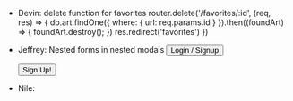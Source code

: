 * Devin: delete function for favorites
router.delete('/favorites/:id', (req, res) => {
db.art.findOne({
  where: {
    url: req.params.id
  }
  }).then((foundArt) => {
    foundArt.destroy();
  })
res.redirect('favorites')
})

* Jeffrey: Nested forms in nested modals
  <button class="button small" data-open="loginSignupModal">Login / Signup</button>
    <div class="reveal" id="loginSignupModal" data-reveal>
  <button class="button secondary" data-open="signupModal">Sign Up!</button>
    <div class="reveal" id="signupModal" data-reveal>

* Nile: